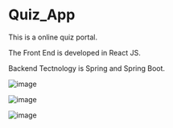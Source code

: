 # Quiz_App

This is a online quiz portal.


The Front End is developed in React JS.


Backend Tectnology is Spring and Spring Boot.

![image](https://github.com/user-attachments/assets/f5eaf142-efbe-4468-afe2-e9a711fa75df)

![image](https://github.com/user-attachments/assets/f6dfa3e7-d5e6-46e6-8d4f-d8bdc809d093)

![image](https://github.com/user-attachments/assets/ca54256e-b771-442a-88ce-e2f76c62c3c4)


